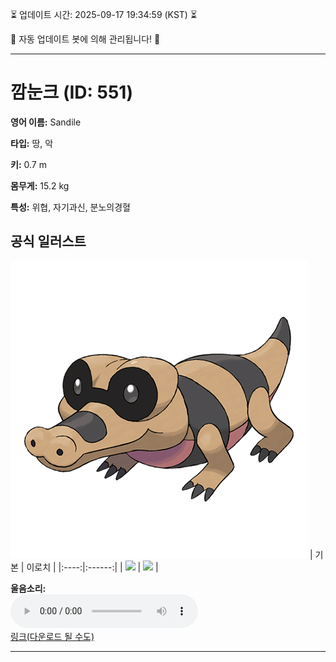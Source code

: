 
⏳ 업데이트 시간: 2025-09-17 19:34:59 (KST) ⏳

🤖 자동 업데이트 봇에 의해 관리됩니다! 🤖

---

# 깜눈크 (ID: 551)
**영어 이름:** Sandile

**타입:** 땅, 악

**키:** 0.7 m

**몸무게:** 15.2 kg

**특성:** 위협, 자기과신, 분노의경혈

## 공식 일러스트
![](https://raw.githubusercontent.com/PokeAPI/sprites/master/sprites/pokemon/other/official-artwork/551.png)
| 기본 | 이로치 |
|:----:|:------:|
| <img src="http://play.pokemonshowdown.com/sprites/ani/sandile.gif" width="200"> | <img src="http://play.pokemonshowdown.com/sprites/ani-shiny/sandile.gif" width="200"> |

**울음소리:**<br><audio controls src="https://raw.githubusercontent.com/PokeAPI/cries/main/cries/pokemon/latest/551.ogg"></audio><br> [링크(다운로드 될 수도)](https://raw.githubusercontent.com/PokeAPI/cries/main/cries/pokemon/latest/551.ogg)


---
